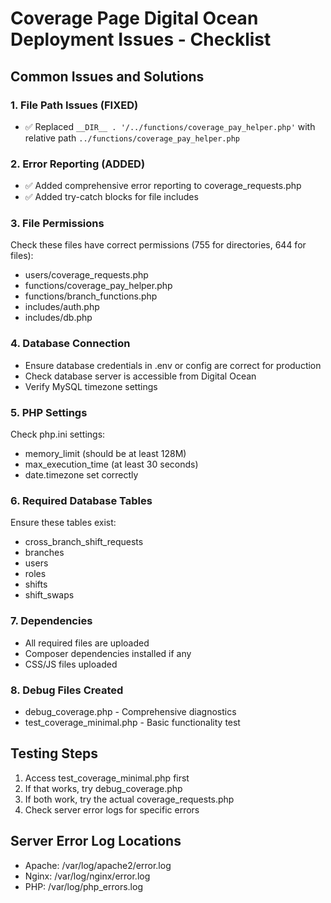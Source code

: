 # Coverage Page Digital Ocean Deployment Issues - Checklist

## Common Issues and Solutions

### 1. File Path Issues (FIXED)
- ✅ Replaced `__DIR__ . '/../functions/coverage_pay_helper.php'` with relative path `../functions/coverage_pay_helper.php`

### 2. Error Reporting (ADDED)
- ✅ Added comprehensive error reporting to coverage_requests.php
- ✅ Added try-catch blocks for file includes

### 3. File Permissions
Check these files have correct permissions (755 for directories, 644 for files):
- users/coverage_requests.php
- functions/coverage_pay_helper.php
- functions/branch_functions.php
- includes/auth.php
- includes/db.php

### 4. Database Connection
- Ensure database credentials in .env or config are correct for production
- Check database server is accessible from Digital Ocean
- Verify MySQL timezone settings

### 5. PHP Settings
Check php.ini settings:
- memory_limit (should be at least 128M)
- max_execution_time (at least 30 seconds)
- date.timezone set correctly

### 6. Required Database Tables
Ensure these tables exist:
- cross_branch_shift_requests
- branches
- users
- roles
- shifts
- shift_swaps

### 7. Dependencies
- All required files are uploaded
- Composer dependencies installed if any
- CSS/JS files uploaded

### 8. Debug Files Created
- debug_coverage.php - Comprehensive diagnostics
- test_coverage_minimal.php - Basic functionality test

## Testing Steps
1. Access test_coverage_minimal.php first
2. If that works, try debug_coverage.php
3. If both work, try the actual coverage_requests.php
4. Check server error logs for specific errors

## Server Error Log Locations
- Apache: /var/log/apache2/error.log
- Nginx: /var/log/nginx/error.log
- PHP: /var/log/php_errors.log